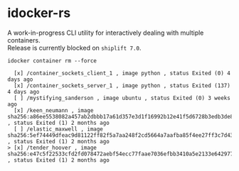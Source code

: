 # idocker-rs
A work-in-progress CLI utility for interactively dealing with multiple containers.  
Release is currently blocked on `shiplift 7.0`.  

```
idocker container rm --force
```
```
  [x] /container_sockets_client_1 , image python , status Exited (0) 4 days ago
  [x] /container_sockets_server_1 , image python , status Exited (137) 4 days ago
  [ ] /mystifying_sanderson , image ubuntu , status Exited (0) 3 weeks ago
  [x] /keen_neumann , image sha256:a86ee5538082a457ab2dbbb17a61d357e3d1f16992b12e41f5d6728b3edb3de8 , status Exited (1) 2 months ago
  [ ] /elastic_maxwell , image sha256:5ef74449dfeac9d81122ff82f5a7aa248f2cd5664a7aafba85f4ee27ff3c7d43 , status Exited (1) 2 months ago
> [x] /tender_hoover , image sha256:e47c5f22533cfd2fd078472aebf54ecc77faae7036efbb3410a5e2133e642977 , status Exited (1) 2 months ago
```
